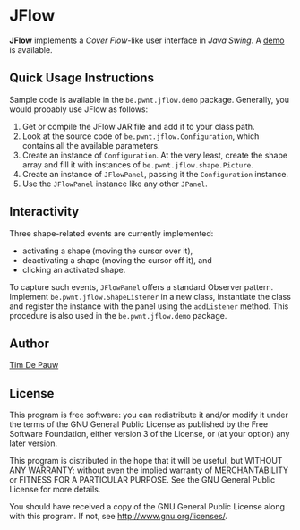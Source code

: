 JFlow
=====

**JFlow** implements a *Cover Flow*-like user interface in *Java Swing*. A
[demo](http://pwnt.be/lab/jflow/) is available.

Quick Usage Instructions
------------------------

Sample code is available in the `be.pwnt.jflow.demo` package. Generally, you
would probably use JFlow as follows:

1. Get or compile the JFlow JAR file and add it to your class path.
2. Look at the source code of `be.pwnt.jflow.Configuration`, which contains all
the available parameters.
3. Create an instance of `Configuration`. At the very least, create the shape
array and fill it with instances of `be.pwnt.jflow.shape.Picture`.
4. Create an instance of `JFlowPanel`, passing it the `Configuration` instance.
5. Use the `JFlowPanel` instance like any other `JPanel`.

Interactivity
-------------

Three shape-related events are currently implemented:

* activating a shape (moving the cursor over it),
* deactivating a shape (moving the cursor off it), and
* clicking an activated shape.

To capture such events, `JFlowPanel` offers a standard Observer pattern.
Implement `be.pwnt.jflow.ShapeListener` in a new class, instantiate the class 
and register the instance with the panel using the `addListener` method. This
procedure is also used in the `be.pwnt.jflow.demo` package.

Author
------

[Tim De Pauw](http://pwnt.be/)

License
-------

This program is free software: you can redistribute it and/or modify it under
the terms of the GNU General Public License as published by the Free Software
Foundation, either version 3 of the License, or (at your option) any later
version.

This program is distributed in the hope that it will be useful, but WITHOUT ANY
WARRANTY; without even the implied warranty of MERCHANTABILITY or FITNESS FOR A
PARTICULAR PURPOSE. See the GNU General Public License for more details.

You should have received a copy of the GNU General Public License along with
this program. If not, see <http://www.gnu.org/licenses/>.
